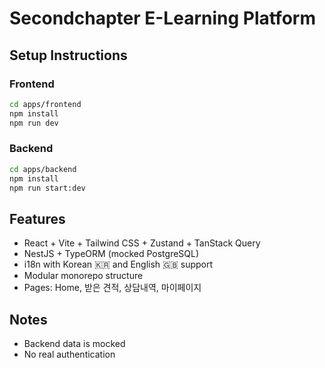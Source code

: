 # Secondchapter E-Learning Platform

## Setup Instructions

### Frontend
```bash
cd apps/frontend
npm install
npm run dev
```

### Backend
```bash
cd apps/backend
npm install
npm run start:dev
```

## Features
- React + Vite + Tailwind CSS + Zustand + TanStack Query
- NestJS + TypeORM (mocked PostgreSQL)
- i18n with Korean 🇰🇷 and English 🇬🇧 support
- Modular monorepo structure
- Pages: Home, 받은 견적, 상담내역, 마이페이지

## Notes
- Backend data is mocked
- No real authentication
